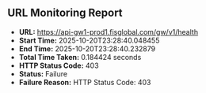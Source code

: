 ## URL Monitoring Report

- **URL:** https://api-gw1-prod1.fisglobal.com/gw/v1/health
- **Start Time:** 2025-10-20T23:28:40.048455
- **End Time:** 2025-10-20T23:28:40.232879
- **Total Time Taken:** 0.184424 seconds
- **HTTP Status Code:** 403
- **Status:** Failure
- **Failure Reason:** HTTP Status Code: 403
